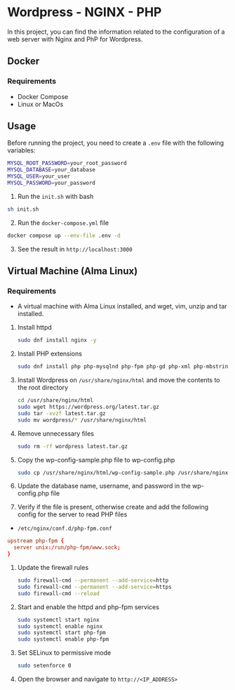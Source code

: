 # Wordpress - NGINX - PHP

In this project, you can find the information related to the configuration of a web server with Nginx and PhP for Wordpress.

## Docker

###  Requirements

- Docker Compose
- Linux or MacOs

## Usage

Before running the project, you need to create a `.env` file with the following variables:

```bash
MYSQL_ROOT_PASSWORD=your_root_password
MYSQL_DATABASE=your_database
MYSQL_USER=your_user
MYSQL_PASSWORD=your_password
```

1. Run the `init.sh` with bash

```bash
sh init.sh
```

2. Run the `docker-compose.yml` file

```bash
docker compose up --env-file .env -d
```

3. See the result in `http://localhost:3000`

## Virtual Machine (Alma Linux)

### Requirements

- A virtual machine with Alma Linux installed, and wget, vim, unzip and tar installed.

1. Install httpd

    ```bash
    sudo dnf install nginx -y
    ```

2. Install PHP extensions

    ```bash
    sudo dnf install php php-mysqlnd php-fpm php-gd php-xml php-mbstring php-json php-opcache php-zip php-curl -y
    ```

3. Install Wordpress on `/usr/share/nginx/html` and move the contents to the root directory

    ```bash
    cd /usr/share/nginx/html
    sudo wget https://wordpress.org/latest.tar.gz
    sudo tar -xvzf latest.tar.gz
    sudo mv wordpress/* /usr/share/nginx/html
    ```

4. Remove unnecessary files

    ```bash
    sudo rm -rf wordpress latest.tar.gz
    ```

4. Copy the wp-config-sample.php file to wp-config.php

    ```bash
    sudo cp /usr/share/nginx/html/wp-config-sample.php /usr/share/nginx/html/wp-config.php
    ```

5. Update the database name, username, and password in the wp-config.php file
6. Verify if the file is present, otherwise create and add the following config for the server to read PHP files

- `/etc/nginx/conf.d/php-fpm.conf`

```conf
upstream php-fpm {
  server unix:/run/php-fpm/www.sock;
}
```

1. Update the firewall rules

    ```bash
    sudo firewall-cmd --permanent --add-service=http
    sudo firewall-cmd --permanent --add-service=https
    sudo firewall-cmd --reload
    ```

2. Start and enable the httpd and php-fpm services

    ```bash
    sudo systemctl start nginx
    sudo systemctl enable nginx
    sudo systemctl start php-fpm
    sudo systemctl enable php-fpm
    ```

3.  Set SELinux to permissive mode

    ```bash
    sudo setenforce 0
    ```

4.  Open the browser and navigate to `http://<IP_ADDRESS>`